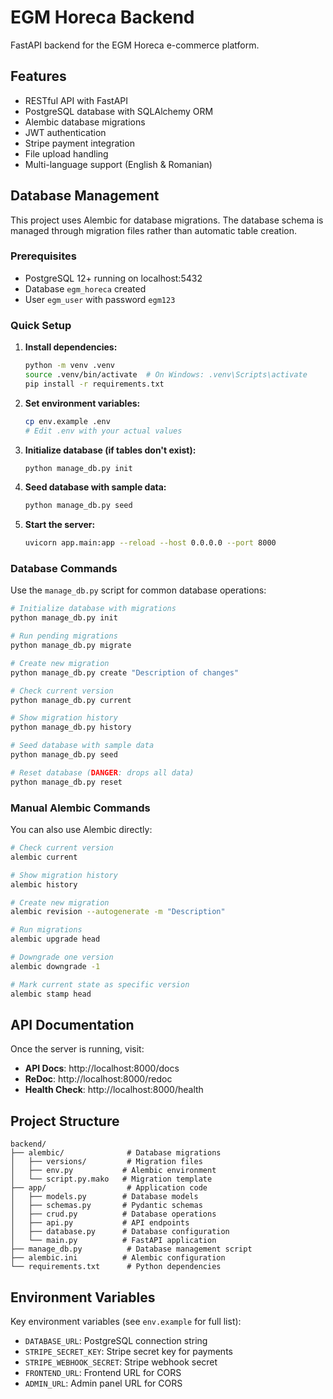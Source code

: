 # EGM Horeca Backend

FastAPI backend for the EGM Horeca e-commerce platform.

## Features

- RESTful API with FastAPI
- PostgreSQL database with SQLAlchemy ORM
- Alembic database migrations
- JWT authentication
- Stripe payment integration
- File upload handling
- Multi-language support (English & Romanian)

## Database Management

This project uses Alembic for database migrations. The database schema is managed through migration files rather than automatic table creation.

### Prerequisites

- PostgreSQL 12+ running on localhost:5432
- Database `egm_horeca` created
- User `egm_user` with password `egm123`

### Quick Setup

1. **Install dependencies:**
   ```bash
   python -m venv .venv
   source .venv/bin/activate  # On Windows: .venv\Scripts\activate
   pip install -r requirements.txt
   ```

2. **Set environment variables:**
   ```bash
   cp env.example .env
   # Edit .env with your actual values
   ```

3. **Initialize database (if tables don't exist):**
   ```bash
   python manage_db.py init
   ```

4. **Seed database with sample data:**
   ```bash
   python manage_db.py seed
   ```

5. **Start the server:**
   ```bash
   uvicorn app.main:app --reload --host 0.0.0.0 --port 8000
   ```

### Database Commands

Use the `manage_db.py` script for common database operations:

```bash
# Initialize database with migrations
python manage_db.py init

# Run pending migrations
python manage_db.py migrate

# Create new migration
python manage_db.py create "Description of changes"

# Check current version
python manage_db.py current

# Show migration history
python manage_db.py history

# Seed database with sample data
python manage_db.py seed

# Reset database (DANGER: drops all data)
python manage_db.py reset
```

### Manual Alembic Commands

You can also use Alembic directly:

```bash
# Check current version
alembic current

# Show migration history
alembic history

# Create new migration
alembic revision --autogenerate -m "Description"

# Run migrations
alembic upgrade head

# Downgrade one version
alembic downgrade -1

# Mark current state as specific version
alembic stamp head
```

## API Documentation

Once the server is running, visit:
- **API Docs**: http://localhost:8000/docs
- **ReDoc**: http://localhost:8000/redoc
- **Health Check**: http://localhost:8000/health

## Project Structure

```
backend/
├── alembic/              # Database migrations
│   ├── versions/         # Migration files
│   ├── env.py           # Alembic environment
│   └── script.py.mako   # Migration template
├── app/                  # Application code
│   ├── models.py        # Database models
│   ├── schemas.py       # Pydantic schemas
│   ├── crud.py          # Database operations
│   ├── api.py           # API endpoints
│   ├── database.py      # Database configuration
│   └── main.py          # FastAPI application
├── manage_db.py          # Database management script
├── alembic.ini          # Alembic configuration
└── requirements.txt      # Python dependencies
```

## Environment Variables

Key environment variables (see `env.example` for full list):

- `DATABASE_URL`: PostgreSQL connection string
- `STRIPE_SECRET_KEY`: Stripe secret key for payments
- `STRIPE_WEBHOOK_SECRET`: Stripe webhook secret
- `FRONTEND_URL`: Frontend URL for CORS
- `ADMIN_URL`: Admin panel URL for CORS
